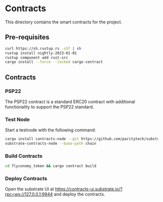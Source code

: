# Contracts

This directory contains the smart contracts for the project.

## Pre-requisites

```bash
curl https://sh.rustup.rs -sSf | sh
rustup install nightly-2023-01-01
rustup component add rust-src
cargo install --force --locked cargo-contract
```

## Contracts

### PSP22

The PSP22 contract is a standard ERC20 contract with additional functionality to support the PSP22 standard.

### Test Node

Start a testnode with the following command:

```bash
cargo install contracts-node --git https://github.com/paritytech/substrate-contracts-node.git --tag v0.26.0 --force
substrate-contracts-node --base-path chain
```

### Build Contracts

```bash
cd flyconomy_token && cargo contract build
```

### Deploy Contracts

Open the substrate UI at https://contracts-ui.substrate.io/?rpc=ws://127.0.0.1:9944 and deploy the contracts.

